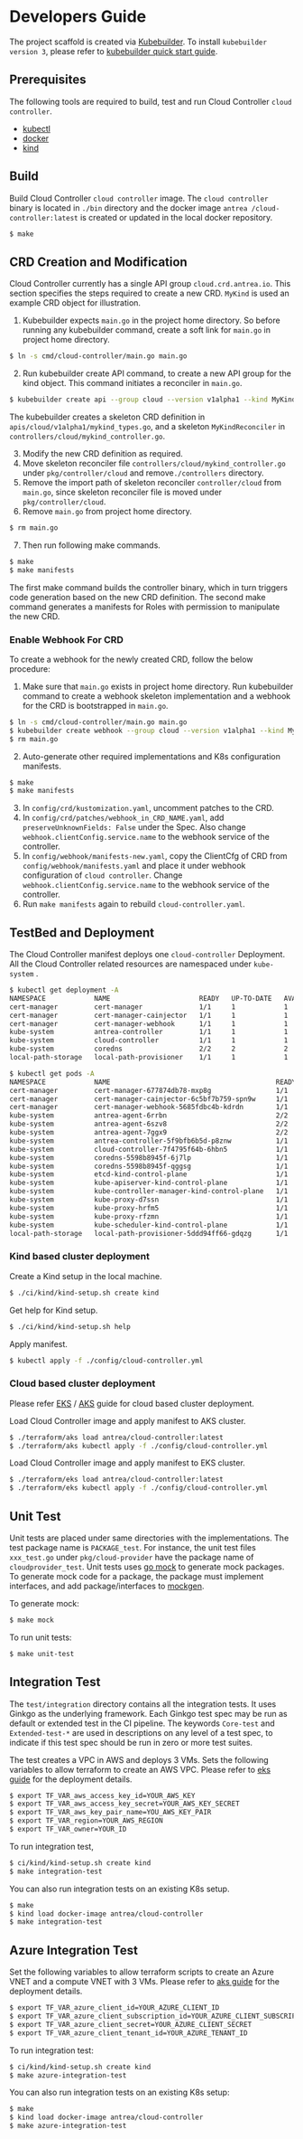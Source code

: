 # Developers Guide

The project scaffold is created via [Kubebuilder](https://github.com/kubernetes-sigs/kubebuilder).
To install `kubebuilder version 3`, please refer to
[kubebuilder quick start guide](https://book.kubebuilder.io/quick-start.html#installation).

## Prerequisites

The following tools are required to build, test and run Cloud Controller
`cloud controller`.

- [kubectl](https://kubernetes.io/docs/tasks/tools/install-kubectl/)
- [docker](https://docs.docker.com/install/)
- [kind](https://kind.sigs.k8s.io/docs/user/quick-start/)

## Build

Build Cloud Controller `cloud controller` image. The `cloud controller` binary is
located in `./bin` directory and the docker image `antrea /cloud-controller:latest`
is created or updated in the local docker repository.

```bash
$ make
```

## CRD Creation and Modification

Cloud Controller currently has a single API group `cloud.crd.antrea.io`. This
section specifies the steps required to create a new CRD. `MyKind` is used an
example CRD object for illustration.

1. Kubebuilder expects `main.go` in the project home directory. So before
   running any kubebuilder command, create a soft link for `main.go` in project
   home directory.

```bash
$ ln -s cmd/cloud-controller/main.go main.go
```

2. Run kubebuilder create API command, to create a new API group for the kind
   object. This command initiates a reconciler in `main.go`.

```bash
$ kubebuilder create api --group cloud --version v1alpha1 --kind MyKind
```

The kubebuilder creates a skeleton CRD definition in
`apis/cloud/v1alpha1/mykind_types.go`, and a skeleton `MyKindReconciler` in
`controllers/cloud/mykind_controller.go`.

3. Modify the new CRD definition as required.
4. Move skeleton reconciler file `controllers/cloud/mykind_controller.go` under
   `pkg/controller/cloud` and remove`./controllers` directory.
5. Remove the import path of skeleton reconciler `controller/cloud` from
   `main.go`, since skeleton reconciler file is moved under
   `pkg/controller/cloud`.
6. Remove `main.go` from project home directory.

```bash
$ rm main.go
```

7. Then run following make commands.

```bash
$ make
$ make manifests
```

The first make command builds the controller binary, which in turn triggers code
generation based on the new CRD definition. The second make command generates a
manifests for Roles with permission to manipulate the new CRD.

### Enable Webhook For CRD

To create a webhook for the newly created CRD, follow the below procedure:

1. Make sure that `main.go` exists in project home directory. Run kubebuilder
   command to create a webhook skeleton implementation and a webhook for the CRD
   is bootstrapped in `main.go`.

```bash
$ ln -s cmd/cloud-controller/main.go main.go
$ kubebuilder create webhook --group cloud --version v1alpha1 --kind MyKind --defaulting --programmatic-validation
$ rm main.go
```

2. Auto-generate other required implementations and K8s configuration manifests.

```bash
$ make
$ make manifests
```

3. In `config/crd/kustomization.yaml`, uncomment patches to the CRD.
4. In `config/crd/patches/webhook_in_CRD_NAME.yaml`, add
   `preserveUnknownFields: False` under the Spec. Also change
   `webhook.clientConfig.service.name` to the webhook service of the controller.
5. In `config/webhook/manifests-new.yaml`, copy the ClientCfg of CRD from
   `config/webhook/manifests.yaml` and place it under webhook configuration of
   `cloud controller`. Change `webhook.clientConfig.service.name` to the webhook
   service of the controller.
6. Run `make manifests` again to rebuild `cloud-controller.yaml`.

## TestBed and Deployment

The Cloud Controller manifest deploys one `cloud-controller` Deployment.
All the Cloud Controller related resources are namespaced under `kube-system`
.

```bash
$ kubectl get deployment -A
NAMESPACE            NAME                      READY   UP-TO-DATE   AVAILABLE   AGE
cert-manager         cert-manager              1/1     1            1           41m
cert-manager         cert-manager-cainjector   1/1     1            1           41m
cert-manager         cert-manager-webhook      1/1     1            1           41m
kube-system          antrea-controller         1/1     1            1           41m
kube-system          cloud-controller          1/1     1            1           40m
kube-system          coredns                   2/2     2            2           43m
local-path-storage   local-path-provisioner    1/1     1            1           43m

$ kubectl get pods -A 
NAMESPACE            NAME                                         READY   STATUS    RESTARTS   AGE
cert-manager         cert-manager-677874db78-mxp8g                1/1     Running   0          42m
cert-manager         cert-manager-cainjector-6c5bf7b759-spn9w     1/1     Running   0          42m
cert-manager         cert-manager-webhook-5685fdbc4b-kdrdn        1/1     Running   0          42m
kube-system          antrea-agent-6rrbn                           2/2     Running   0          42m
kube-system          antrea-agent-6szv8                           2/2     Running   0          42m
kube-system          antrea-agent-7ggx9                           2/2     Running   0          42m
kube-system          antrea-controller-5f9bfb6b5d-p8znw           1/1     Running   0          37m
kube-system          cloud-controller-7f4795f64b-6hbn5            1/1     Running   0          33m
kube-system          coredns-5598b8945f-6j7lp                     1/1     Running   0          43m
kube-system          coredns-5598b8945f-qggsg                     1/1     Running   0          43m
kube-system          etcd-kind-control-plane                      1/1     Running   0          44m
kube-system          kube-apiserver-kind-control-plane            1/1     Running   0          44m
kube-system          kube-controller-manager-kind-control-plane   1/1     Running   0          44m
kube-system          kube-proxy-d7ssn                             1/1     Running   0          43m
kube-system          kube-proxy-hrfm5                             1/1     Running   0          43m
kube-system          kube-proxy-rfzmn                             1/1     Running   0          43m
kube-system          kube-scheduler-kind-control-plane            1/1     Running   0          44m
local-path-storage   local-path-provisioner-5ddd94ff66-gdqzg      1/1     Running   0          43m
```

### Kind based cluster deployment

Create a Kind setup in the local machine.

```bash
$ ./ci/kind/kind-setup.sh create kind
```

Get help for Kind setup.

```bash
$ ./ci/kind/kind-setup.sh help
````

Apply manifest.

```bash
$ kubectl apply -f ./config/cloud-controller.yml
``` 

### Cloud based cluster deployment

Please refer [EKS](eks-installation.md) / [AKS](aks-installation.md) guide for
cloud based cluster deployment.

Load Cloud Controller image and apply manifest to AKS cluster.

```bash
$ ./terraform/aks load antrea/cloud-controller:latest
$ ./terraform/aks kubectl apply -f ./config/cloud-controller.yml
```

Load Cloud Controller image and apply manifest to EKS cluster.

```bash
$ ./terraform/eks load antrea/cloud-controller:latest
$ ./terraform/eks kubectl apply -f ./config/cloud-controller.yml
```

## Unit Test

Unit tests are placed under same directories with the implementations. The test
package name is `PACKAGE_test`. For instance, the unit test files `xxx_test.go`
under `pkg/cloud-provider` have the package name of `cloudprovider_test`. Unit
tests uses [go mock](https://github.com/golang/mock) to generate mock packages.
To generate mock code for a package, the package must implement interfaces, and
add package/interfaces to [mockgen](../hack/mockgen.sh).

To generate mock:

```bash
$ make mock
```

To run unit tests:

```bash
$ make unit-test
```

## Integration Test

The `test/integration` directory contains all the integration tests. It uses
Ginkgo as the underlying framework. Each Ginkgo test spec may be run as default
or extended test in the CI pipeline. The keywords `Core-test` and
`Extended-test-*` are used in descriptions on any level of a test spec, to
indicate if this test spec should be run in zero or more test suites.

The test creates a VPC in AWS and deploys 3 VMs. Sets the following variables to
allow terraform to create an AWS VPC. Please refer to [eks guide](eks-installation.md)
for the deployment details.

```bash
$ export TF_VAR_aws_access_key_id=YOUR_AWS_KEY
$ export TF_VAR_aws_access_key_secret=YOUR_AWS_KEY_SECRET
$ export TF_VAR_aws_key_pair_name=YOU_AWS_KEY_PAIR
$ export TF_VAR_region=YOUR_AWS_REGION
$ export TF_VAR_owner=YOUR_ID
```

To run integration test,

```bash
$ ci/kind/kind-setup.sh create kind
$ make integration-test
```

You can also run integration tests on an existing K8s setup.

```bash
$ make
$ kind load docker-image antrea/cloud-controller
$ make integration-test
```

## Azure Integration Test

Set the following variables to allow terraform scripts to create an Azure VNET
and a compute VNET with 3 VMs. Please refer to [aks guide](aks-installation.md)
for the deployment details.

```bash
$ export TF_VAR_azure_client_id=YOUR_AZURE_CLIENT_ID
$ export TF_VAR_azure_client_subscription_id=YOUR_AZURE_CLIENT_SUBSCRIPTION_ID
$ export TF_VAR_azure_client_secret=YOUR_AZURE_CLIENT_SECRET
$ export TF_VAR_azure_client_tenant_id=YOUR_AZURE_TENANT_ID
```

To run integration test:

```bash
$ ci/kind/kind-setup.sh create kind
$ make azure-integration-test
```

You can also run integration tests on an existing K8s setup:

```bash
$ make
$ kind load docker-image antrea/cloud-controller
$ make azure-integration-test
```
